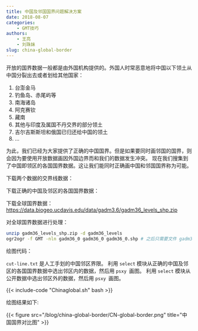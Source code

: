 ```yaml
---
title: 中国及邻国国界问题解决方案
date: 2018-08-07
categories:
    - GMT技巧
authors:
    - 王亮
    - 刘珠妹
slug: china-global-border
---
```


开放的国界数据一般都是由外国机构提供的。外国人时常恶意地将中国以下领土从中国分裂出去或者划给其他国家：

1. 台澎金马
2. 钓鱼岛、赤尾屿等
3. 南海诸岛
4. 阿克赛钦
5. 藏南
6. 其他与印度及属国不丹交界的部分领土
7. 吉尔吉斯斯坦和俄国已归还给中国的领土
8. ...

为此，我们已经为大家提供了正确的中国国界。但是如果要同时画邻国的国界，则会因为要使用开放数据画因外国边界而和我们的数据发生冲突。
现在我们搜集到了中国即领区的各国国界数据。这让我们能同时正确画中国和邻国国界称为可能。

下载两个数据的交界线数据：

下载正确的中国及邻区的各国国界数据：

下载全球国界数据：https://data.biogeo.ucdavis.edu/data/gadm3.6/gadm36_levels_shp.zip

对全球国界数据进行处理：

````bash
unzip gadm36_levels_shp.zip -d gadm36_levels
ogr2ogr -f GMT -nln gadm36_0 gadm36_0 gadm36_0.shp # 之后只需要文件 gadm36_0.gmt
````

绘图代码：

`cut-line.txt` 是人工手划的中国邻区界限。
利用 `select` 模块从正确的中国及邻区的各国国界数据中选出邻区内的数据，然后用 `psxy `画图。
利用 `select` 模块从公开数据中选出邻区外的数据，然后用 `psxy `画图。

{{< include-code "Chinaglobal.sh" bash >}}

绘图结果如下:

{{< figure src="/blog/china-global-border/CN-global-border.png" title="中国国界对比图" >}}
